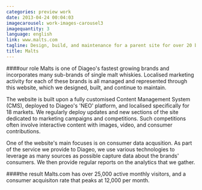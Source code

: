 ```yaml
---
categories: preview work
date: 2013-04-24 00:04:03
imagecarousel: work-images-carousel3
imagequantity: 3
language: english
link: www.malts.com
tagline: Design, build, and maintenance for a parent site for over 20 brands
title: Malts
---
```


####our role
Malts is one of Diageo's fastest growing brands and incorporates many sub-brands of single malt whiskies. Localised marketing activity for each of these brands is all managed and represented through this website, which we designed, built, and continue to maintain.

The website is built upon a fully customised Content Management System (CMS), deployed to Diageo's 'NEO' platform, and localised specifically for 18 markets. We regularly deploy updates and new sections of the site dedicated to marketing campaigns and competitions. Such competitions often involve interactive content with images, video, and consumer contributions.

One of the website's main focuses is on consumer data acqusition. As part of the service we provide to Diageo, we use various technologies to leverage as many sources as possible capture data about the brands' consumers. We then provide regular reports on the analytics that we gather.

####the result
Malts.com has over 25,000 active monthly visitors, and a consumer acquisiton rate that peaks at 12,000 per month.